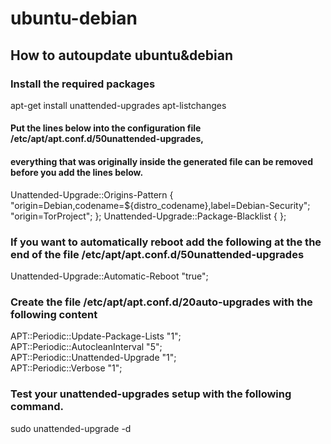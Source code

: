 # ubuntu-debian
## How to autoupdate ubuntu&amp;debian

### Install the required packages 

apt-get install unattended-upgrades apt-listchanges

#### Put the lines below into the configuration file /etc/apt/apt.conf.d/50unattended-upgrades, 
#### everything that was originally inside the generated file can be removed before you add the lines below. 

Unattended-Upgrade::Origins-Pattern {
        "origin=Debian,codename=${distro_codename},label=Debian-Security";
	"origin=TorProject";
};
Unattended-Upgrade::Package-Blacklist {
};

### If you want to automatically reboot add the following at the the end of the file /etc/apt/apt.conf.d/50unattended-upgrades

Unattended-Upgrade::Automatic-Reboot "true";

### Create the file /etc/apt/apt.conf.d/20auto-upgrades with the following content 

APT::Periodic::Update-Package-Lists "1"; 	 	
APT::Periodic::AutocleanInterval "5"; 	 	
APT::Periodic::Unattended-Upgrade "1"; 	 	
APT::Periodic::Verbose "1"; 	

### Test your unattended-upgrades setup with the following command. 

sudo unattended-upgrade -d
